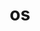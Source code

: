 ---
title: os
description: 不同操作系统技术笔记
image: cover.jpg

# Badge style
style:
    background: "#2a9d8f"
    color: "#fff"
---